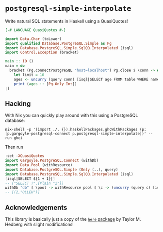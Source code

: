 # `postgresql-simple-interpolate`

Write natural SQL statements in Haskell using a QuasiQuotes!

```haskell
{-# LANGUAGE QuasiQuotes #-}

import Data.Char (toLower)
import qualified Database.PostgreSQL.Simple as Pg
import Database.PostgreSQL.Simple.SqlQQ.Interpolated (isql)
import Control.Exception (bracket)

main :: IO ()
main = do
  bracket (Pg.connectPostgreSQL "host=localhost") Pg.close $ \conn -> do
    let limit = 10
    ages <- uncurry (query conn) [isql|SELECT age FROM table WHERE name = ${map toLower "CLIVE"} LIMIT ${limit}|]
    print (ages :: [Pg.Only Int])
|]
```

## Hacking

With Nix you can quickly play around with this using a PostgreSQL database:

```
nix-shell -p '(import ./. {}).haskellPackages.ghcWithPackages (p: [p.gargoyle-postgresql-connect p.postgresql-simple-interpolate])' --run ghci
```

Then run

```haskell
:set -XQuasiQuotes
import Gargoyle.PostgreSQL.Connect (withDb)
import Data.Pool (withResource)
import Database.PostgreSQL.Simple (Only (..), query)
import Database.PostgreSQL.Simple.SqlQQ.Interpolated (isql)
[isql|SELECT ${1 + 1}|]
-- ("SELECT ?",[Plain "2"])
withDb "db" $ \pool -> withResource pool $ \c -> (uncurry (query c) [isql|SELECT ${1 + 1}, ${reverse "HELLO"}::text|] :: IO [(Int, String)])
-- [(2,"OLLEH")]
```


## Acknowledgements

This library is basically just a copy of the [`here` package](https://github.com/tmhedberg/here) by Taylor M. Hedberg with slight modifications!
